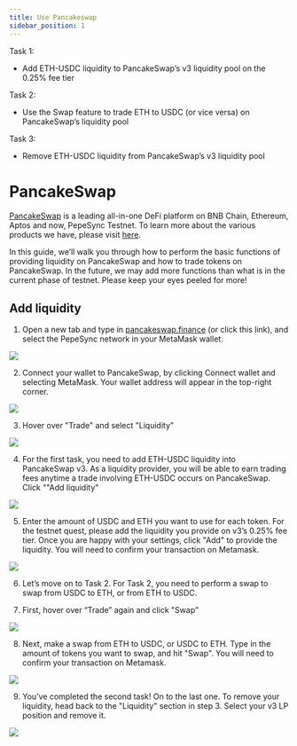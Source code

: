 ```yaml
---
title: Use Pancakeswap
sidebar_position: 1
---
```


Task 1:

- Add ETH-USDC liquidity to PancakeSwap’s v3 liquidity pool on the 0.25% fee tier

Task 2:

- Use the Swap feature to trade ETH to USDC (or vice versa) on PancakeSwap’s liquidity pool

Task 3:

- Remove ETH-USDC liquidity from PancakeSwap’s v3 liquidity pool

# PancakeSwap

[PancakeSwap](https://pancakeswap.finance/) is a leading all-in-one DeFi platform on BNB Chain, Ethereum, Aptos and now, PepeSync Testnet. To learn more about the various products we have, please visit [here](https://pancakeswap.finance/).

In this guide, we’ll walk you through how to perform the basic functions of providing liquidity on PancakeSwap and how to trade tokens on PancakeSwap. In the future, we may add more functions than what is in the current phase of testnet. Please keep your eyes peeled for more!

## Add liquidity

1. Open a new tab and type in [pancakeswap.finance](https://pancakeswap.finance/) (or click this link), and select the PepeSync network in your MetaMask wallet.

![](/img/quests/pancakeswap/select_network.png)

2. Connect your wallet to PancakeSwap, by clicking Connect wallet and selecting MetaMask. Your wallet address will appear in the top-right corner.

![](/img/quests/pancakeswap/connect_wallet.png)

3. Hover over "Trade" and select "Liquidity"

![](/img/quests/pancakeswap/visit_liquidity.png)

4. For the first task, you need to add ETH-USDC liquidity into PancakeSwap v3. As a liquidity provider, you will be able to earn trading fees anytime a trade involving ETH-USDC occurs on PancakeSwap. Click ""Add liquidity"

![](/img/quests/pancakeswap/add_liquidity.png)

5. Enter the amount of USDC and ETH you want to use for each token. For the testnet quest, please add the liquidity you provide on v3’s 0.25% fee tier. Once you are happy with your settings, click "Add" to provide the liquidity. You will need to confirm your transaction on Metamask.

![](/img/quests/pancakeswap/add_liquidity_2.png)

6. Let’s move on to Task 2. For Task 2, you need to perform a swap to swap from USDC to ETH, or from ETH to USDC.

7. First, hover over “Trade” again and click "Swap"

![](/img/quests/pancakeswap/go_to_swap.png)

8. Next, make a swap from ETH to USDC, or USDC to ETH. Type in the amount of tokens you want to swap, and hit "Swap". You will need to confirm your transaction on Metamask.

![](/img/quests/pancakeswap/swap.png)

9. You’ve completed the second task! On to the last one. To remove your liquidity, head back to the "Liquidity" section in step 3. Select your v3 LP position and remove it.

![](/img/quests/pancakeswap/remove_liquidity.png)
